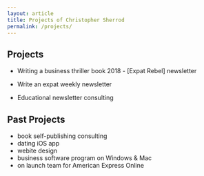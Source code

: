 ```yaml
---
layout: article
title: Projects of Christopher Sherrod
permalink: /projects/
---
```

## Projects
- Writing a business thriller book
2018 - [Expat Rebel] newsletter

- Write an expat weekly newsletter
- Educational newsletter consulting

## Past Projects
- book self-publishing consulting
- dating iOS app
- webite design
- business software program on Windows & Mac
- on launch team for American Express Online